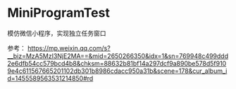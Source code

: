 # MiniProgramTest
模仿微信小程序，实现独立任务窗口

参考：
https://mp.weixin.qq.com/s?__biz=MzA5MzI3NjE2MA==&mid=2650266350&idx=1&sn=769948c499ddd2e6dfb54cc579bcd4b8&chksm=88632b81bf14a297dcf9a890be578d5f9109e4c611567665201102db301b8986cdacc950a31b&scene=178&cur_album_id=1455589563531214850#rd

